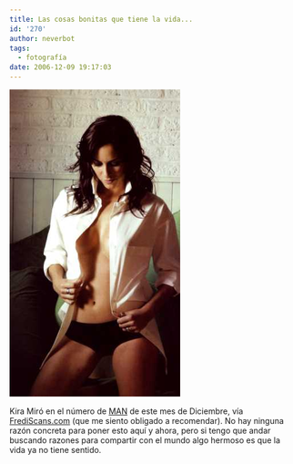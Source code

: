 ```yaml
---
title: Las cosas bonitas que tiene la vida...
id: '270'
author: neverbot
tags:
  - fotografía
date: 2006-12-09 19:17:03
---
```


![Kira Miró](./las-cosas-bonitas-que-tiene-la-vida/KiraMiro.jpg "Kira Miró")

Kira Miró en el número de [MAN](http://www.revistaman.es/) de este mes de Diciembre, vía [FrediScans.com](http://frediscans.com/2006/11/26/man-diciembre-2006-kira-miro/) (que me siento obligado a recomendar). No hay ninguna razón concreta para poner esto aquí y ahora, pero si tengo que andar buscando razones para compartir con el mundo algo hermoso es que la vida ya no tiene sentido.